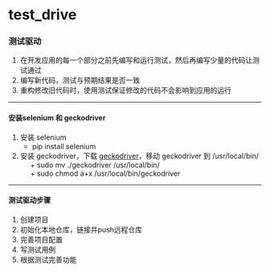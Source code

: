 # test_drive
### 测试驱动
1. 在开发应用的每一个部分之前先编写和运行测试，然后再编写少量的代码让测试通过
2. 编写新代码，测试与预期结果是否一致
3. 重构修改旧代码时，使用测试保证修改的代码不会影响到应用的运行
---
#### 安装selenium 和 geckodriver
 1. 安装 selenium
      + pip install selenium
 2. 安装 geckodriver，下载 [geckodriver](https://github.com/mozilla/geckodriver/releases)，移动 geckodriver 到 /usr/local/bin/<br>
      + sudo mv ./geckodriver /usr/local/bin/<br>
      + sudo chmod a+x /usr/local/bin/geckodriver<br>
      
---
#### 测试驱动步骤
 1. 创建项目
 2. 初始化本地仓库，链接并push远程仓库
 3. 完善项目配置
 4. 写测试用例
 5. 根据测试完善功能

